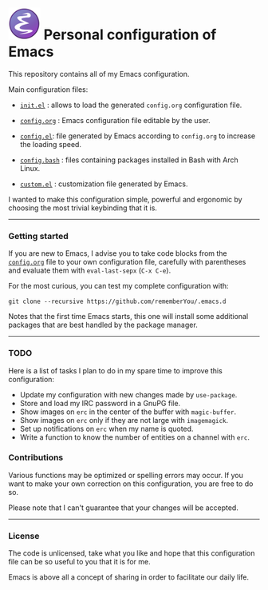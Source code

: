 ![Emacs Logo](assets/emacs.png "Emacs logo") Personal configuration of Emacs
===============================

This repository contains all of my Emacs configuration.

Main configuration files:

* [`init.el`](https://github.com/rememberYou/.emacs.d/blob/master/init.el/) :
  allows to load the generated `config.org` configuration file.

* [`config.org`](https://github.com/rememberYou/.emacs.d/blob/master/config.org/) :
  Emacs configuration file editable by the user.

* [`config.el`](https://github.com/rememberYou/.emacs.d/blob/master/config.el/):
  file generated by Emacs according to `config.org` to increase the loading
  speed.

* [`config.bash`](https://github.com/rememberYou/.emacs.d/blob/master/config.bash/) :
  files containing packages installed in Bash with Arch Linux.

* [`custom.el`](https://github.com/rememberYou/.emacs.d/blob/master/custom.el/) :
  customization file generated by Emacs.

I wanted to make this configuration simple, powerful and ergonomic by choosing
the most trivial keybinding that it is.

--------------------

### Getting started ###

If you are new to Emacs, I advise you to take code blocks from
the
[`config.org`](https://github.com/rememberYou/.emacs.d/blob/master/config.org/)
file to your own configuration file, carefully with parentheses and evaluate them
with `eval-last-sepx` (`C-x C-e`).

For the most curious, you can test my complete configuration with:

	git clone --recursive https://github.com/rememberYou/.emacs.d

Notes that the first time Emacs starts, this one will install some additional
packages that are best handled by the package manager.

--------------------

### TODO ###

Here is a list of tasks I plan to do in my spare time to improve this
configuration:

*  Update my configuration with new changes made by `use-package`.
*  Store and load my IRC password in a GnuPG file.
*  Show images on `erc` in the center of the buffer with `magic-buffer`.
*  Show images on `erc` only if they are not large with `imagemagick`.
*  Set up notifications on `erc` when my name is quoted.
*  Write a function to know the number of entities on a channel with `erc`.

### Contributions ###

Various functions may be optimized or spelling errors may occur. If you want to
make your own correction on this configuration, you are free to do so.

Please note that I can't guarantee that your changes will be accepted.

--------------------

### License ###

The code is unlicensed, take what you like and hope that this configuration file
can be so useful to you that it is for me.

Emacs is above all a concept of sharing in order to facilitate our daily life.
